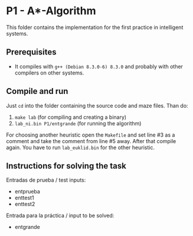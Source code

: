 # P1 - A*-Algorithm

This folder contains the implementation for the first practice in intelligent systems.

## Prerequisites

* It compiles with `g++ (Debian 8.3.0-6) 8.3.0` and probably with other compilers on other systems.

## Compile and run

Just `cd` into the folder containing the source code and maze files. Than do:

1. `make lab` (for compiling and creating a binary)
2. `lab_ni.bin P1/entgrande` (for running the algorithm)

For choosing another heuristic open the `Makefile` and set line #3 as a comment and take the comment from line #5 away. After that compile again. You have to run `lab_euklid.bin` for the other heuristic.

## Instructions for solving the task

Entradas de prueba / test inputs:

* entprueba
* enttest1
* enttest2

Entrada para la práctica / input to be solved:

* entgrande

